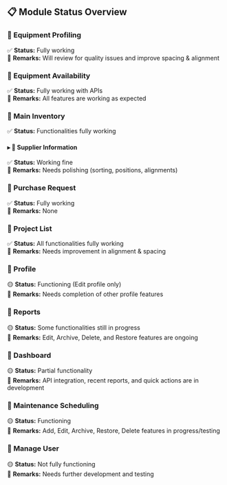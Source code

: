 ## 📋 Module Status Overview

### 📌 Equipment Profiling

✅ **Status:** Fully working  
📝 **Remarks:** Will review for quality issues and improve spacing & alignment

### 📌 Equipment Availability

✅ **Status:** Fully working with APIs  
📝 **Remarks:** All features are working as expected

### 📌 Main Inventory

✅ **Status:** Functionalities fully working

#### ▸ 📌 Supplier Information

✅ **Status:** Working fine  
📝 **Remarks:** Needs polishing (sorting, positions, alignments)

### 📌 Purchase Request

✅ **Status:** Fully working  
📝 **Remarks:** None

### 📌 Project List

✅ **Status:** All functionalities fully working  
📝 **Remarks:** Needs improvement in alignment & spacing

### 📌 Profile

🟡 **Status:** Functioning (Edit profile only)  
📝 **Remarks:** Needs completion of other profile features

### 📌 Reports

🟡 **Status:** Some functionalities still in progress  
📝 **Remarks:** Edit, Archive, Delete, and Restore features are ongoing

### 📌 Dashboard

🟡 **Status:** Partial functionality  
📝 **Remarks:** API integration, recent reports, and quick actions are in development

### 📌 Maintenance Scheduling

🟡 **Status:** Functioning  
📝 **Remarks:** Add, Edit, Archive, Restore, Delete features in progress/testing

### 📌 Manage User

🟡 **Status:** Not fully functioning  
📝 **Remarks:** Needs further development and testing
